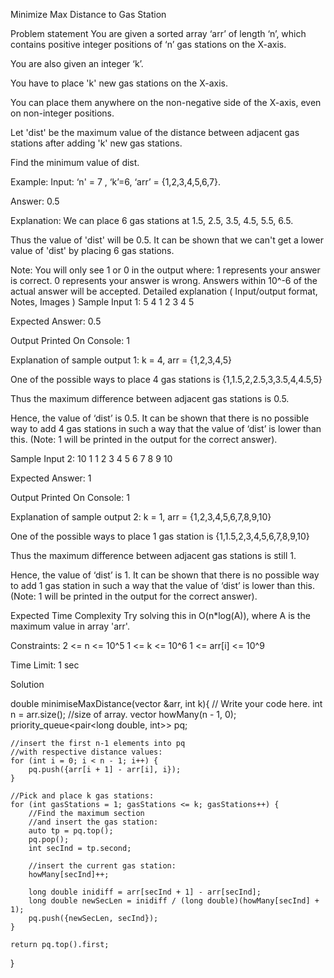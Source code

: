 Minimize Max Distance to Gas Station

Problem statement
You are given a sorted array ‘arr’ of length ‘n’, which contains positive integer positions of ‘n’ gas stations on the X-axis.



You are also given an integer ‘k’.



You have to place 'k' new gas stations on the X-axis.



You can place them anywhere on the non-negative side of the X-axis, even on non-integer positions.



Let 'dist' be the maximum value of the distance between adjacent gas stations after adding 'k' new gas stations.

Find the minimum value of dist.


Example:
Input: ‘n' = 7 , ‘k’=6, ‘arr’ = {1,2,3,4,5,6,7}.

Answer: 0.5

Explanation:
We can place 6 gas stations at 1.5, 2.5, 3.5, 4.5, 5.5, 6.5. 

Thus the value of 'dist' will be 0.5. It can be shown that we can't get a lower value of 'dist' by placing 6 gas stations.


Note:
You will only see 1 or 0 in the output where:
  1 represents your answer is correct.
  0 represents your answer is wrong. 
Answers within 10^-6 of the actual answer will be accepted.
Detailed explanation ( Input/output format, Notes, Images )
Sample Input 1:
5 4
1 2 3 4 5


Expected Answer:
0.5


Output Printed On Console:
1


Explanation of sample output 1:
k = 4, arr = {1,2,3,4,5} 

One of the possible ways to place 4 gas stations is {1,1.5,2,2.5,3,3.5,4,4.5,5}

Thus the maximum difference between adjacent gas stations is 0.5. 

Hence, the value of ‘dist’ is 0.5. It can be shown that there is no possible way to add 4 gas stations in such a way that the value of ‘dist’ is lower than this. (Note: 1 will be printed in the output for the correct answer). 


Sample Input 2:
10 1
1 2 3 4 5 6 7 8 9 10


Expected Answer:
1


Output Printed On Console:
1


Explanation of sample output 2:
k = 1, arr = {1,2,3,4,5,6,7,8,9,10} 

One of the possible ways to place 1 gas station is {1,1.5,2,3,4,5,6,7,8,9,10} 

Thus the maximum difference between adjacent gas stations is still 1. 

Hence, the value of ‘dist’ is 1. It can be shown that there is no possible way to add 1 gas station in such a way that the value of ‘dist’ is lower than this. (Note: 1 will be printed in the output for the correct answer). 


Expected Time Complexity
Try solving this in O(n*log(A)), where A is the maximum value in array 'arr'.


Constraints:
2 <= n <= 10^5
1 <= k <= 10^6 
1 <= arr[i] <= 10^9

Time Limit: 1 sec


Solution

double minimiseMaxDistance(vector<int> &arr, int k){
	// Write your code here.
	int n = arr.size(); //size of array.
    vector<int> howMany(n - 1, 0);
    priority_queue<pair<long double, int>> pq;

    //insert the first n-1 elements into pq
    //with respective distance values:
    for (int i = 0; i < n - 1; i++) {
        pq.push({arr[i + 1] - arr[i], i});
    }

    //Pick and place k gas stations:
    for (int gasStations = 1; gasStations <= k; gasStations++) {
        //Find the maximum section
        //and insert the gas station:
        auto tp = pq.top();
        pq.pop();
        int secInd = tp.second;

        //insert the current gas station:
        howMany[secInd]++;

        long double inidiff = arr[secInd + 1] - arr[secInd];
        long double newSecLen = inidiff / (long double)(howMany[secInd] + 1);
        pq.push({newSecLen, secInd});
    }

    return pq.top().first;
}
